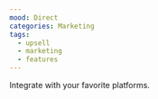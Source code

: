 ```yaml
---
mood: Direct
categories: Marketing
tags:
  - upsell
  - marketing
  - features
---
```

Integrate with your favorite platforms.